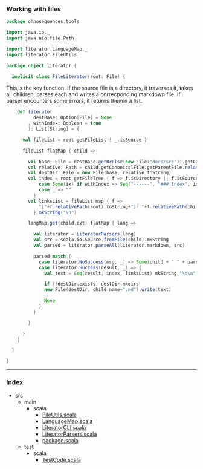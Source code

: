 ### Working with files

```scala
package ohnosequences.tools

import java.io._
import java.nio.file.Path

import literator.LanguageMap._
import literator.FileUtils._

package object literator {

  implicit class FileLiterator(root: File) {
```

This is the key function. If the source file is a directory, it traverses it, takes all 
children, parses each and writes a correcponding markdown file. If parser encounters some 
errors, it returns themin a list.


```scala
    def literate(
          destBase: Option[File] = None
        , withIndex: Boolean = true
        ): List[String] = {

      val fileList = root getFileList { _.isSource }

      fileList flatMap { child =>

        val base: File = destBase.getOrElse(new File("docs/src")).getCanonicalFile
        val relative: Path = child.getCanonicalFile.getParentFile.relativePath(root)
        val destDir: File = new File(base, relative.toString)
        val index = root getFileTree { f => f.isDirectory || f.isSource } match {
            case Some(ix) if withIndex => Seq("------", "### Index", ix) mkString "\n\n"
            case _ => ""
          }
        val linksList = fileList map { f =>
            "["+f.relativePath(root).toString+"]: "+f.relativePath(child).toString+".md"
          } mkString("\n")

        langMap.get(child.ext) flatMap { lang =>

          val literator = LiteratorParsers(lang)
          val src = scala.io.Source.fromFile(child).mkString
          val parsed = literator.parseAll(literator.markdown, src) 

          parsed match {
            case literator.NoSuccess(msg, _) => Some(child + " " + parsed)
            case literator.Success(result, _) => {
              val text = Seq(result, index, linksList) mkString "\n\n"

              if (!destDir.exists) destDir.mkdirs
              new File(destDir, child.name+".md").write(text) 

              None
            }
          }

        }

      }
    }

  }

}


```


------

### Index

+ src
  + main
    + scala
      + [FileUtils.scala][main/scala/FileUtils.scala]
      + [LanguageMap.scala][main/scala/LanguageMap.scala]
      + [LiteratorCLI.scala][main/scala/LiteratorCLI.scala]
      + [LiteratorParsers.scala][main/scala/LiteratorParsers.scala]
      + [package.scala][main/scala/package.scala]
  + test
    + scala
      + [TestCode.scala][test/scala/TestCode.scala]

[main/scala/FileUtils.scala]: FileUtils.scala.md
[main/scala/LanguageMap.scala]: LanguageMap.scala.md
[main/scala/LiteratorCLI.scala]: LiteratorCLI.scala.md
[main/scala/LiteratorParsers.scala]: LiteratorParsers.scala.md
[main/scala/package.scala]: package.scala.md
[test/scala/TestCode.scala]: ../../test/scala/TestCode.scala.md
